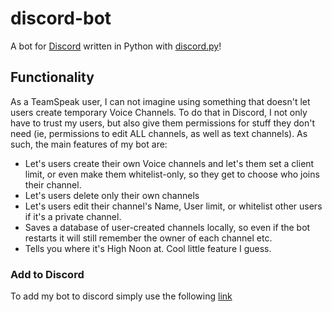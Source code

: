 # discord-bot
A bot for [Discord](https://discordapp.com/) written in Python with [discord.py](https://github.com/Rapptz/discord.py)!

## Functionality
As a TeamSpeak user, I can not imagine using something that doesn't let users create temporary Voice Channels. To do that in Discord, I not only have to trust my users, but also give them permissions for stuff they don't need (ie, permissions to edit ALL channels, as well as text channels).
As such, the main features of my bot are:
* Let's users create their own Voice channels and let's them set a client limit, or even make them whitelist-only, so they get to choose who joins their channel.
* Let's users delete only their own channels
* Let's users edit their channel's Name, User limit, or whitelist other users if it's a private channel.
* Saves a database of user-created channels locally, so even if the bot restarts it will still remember the owner of each channel etc.
* Tells you where it's High Noon at. Cool little feature I guess.

### Add to Discord
To add my bot to discord simply use the following [link](https://discordapp.com/oauth2/authorize?client_id=190034775170351104&scope=bot&permissions=0x0000010)
